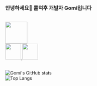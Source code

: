 
### 안녕하세요👋 롤덕후 개발자 Gomi입니다 
  

  <br>
  <a target="_blank" href="https://gomiseki.github.io/portfolio/">
    <img src="https://user-images.githubusercontent.com/50083131/203188658-2a7c6ef6-8b28-42e5-822c-6886e74c1f8e.png" height="70"/>
  </a>
  
  <br>
  
  <a target="_blank" href="https://velog.io/@gomiseki">
    <img src="https://user-images.githubusercontent.com/50083131/203188590-73da0246-4dd9-4434-90c0-61e3a2293a27.png" height="50"/>
  </a>
  <a target="_blank" href="mailto:gomi.dev1755@gmail.com">
    <img src="https://user-images.githubusercontent.com/50083131/203189971-eb464373-74c6-4877-9dcf-c75f5009970e.png" height="50"/>
  </a>
  
  <br>
  <br>
  
  ![Gomi's GitHub stats](https://github-readme-stats.vercel.app/api?username=gomiseki&show_icons=true&card_width=300&theme=material-palenight)
  <br>
  ![Top Langs](https://github-readme-stats.vercel.app/api/top-langs/?username=gomiseki&layout=compact&card_width=300&theme=material-palenight)


<!--
**gomiseki/gomiseki** is a ✨ _special_ ✨ repository because its `README.md` (this file) appears on your GitHub profile.

Here are some ideas to get you started:

- 🔭 I’m currently working on ...
- 🌱 I’m currently learning ...
- 👯 I’m looking to collaborate on ...
- 🤔 I’m looking for help with ...
- 💬 Ask me about ...
- 📫 How to reach me: ...
- 😄 Pronouns: ...
- ⚡ Fun fact: ...
-->
